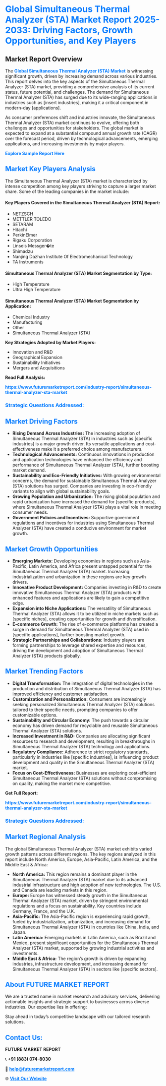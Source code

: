 <h1 style="color: #007BFF;">Global Simultaneous Thermal Analyzer (STA) Market Report 2025-2033: Driving Factors, Growth Opportunities, and Key Players</h1>

<section id="overview">
<h2>Market Report Overview</h2>
<p>The <a href="https://www.futuremarketreport.com/industry-report/simultaneous-thermal-analyzer-sta-market" style="color: #007BFF; text-decoration: none;"><strong>Global Simultaneous Thermal Analyzer (STA) Market</strong></a> is witnessing significant growth, driven by increasing demand across various industries. This report delves into the key aspects of the Simultaneous Thermal Analyzer (STA) market, providing a comprehensive analysis of its current status, future potential, and challenges. The demand for Simultaneous Thermal Analyzer (STA) has surged due to its wide-ranging applications in industries such as [insert industries], making it a critical component in modern-day [applications].</p>
<p>As consumer preferences shift and industries innovate, the Simultaneous Thermal Analyzer (STA) market continues to evolve, offering both challenges and opportunities for stakeholders. The global market is expected to expand at a substantial compound annual growth rate (CAGR) over the forecast period, driven by technological advancements, emerging applications, and increasing investments by major players.</p>
</section>

<section id="overview">
<p><a href="https://www.futuremarketreport.com/request-sample/reportId=120528" style="color: #007BFF; text-decoration: none;"><strong>Explore Sample Report Here</strong></a></p>
</section>

<section id="key-players">
<h2 style="color: #007BFF;">Market Key Players Analysis</h2>
<p>The Simultaneous Thermal Analyzer (STA) market is characterized by intense competition among key players striving to capture a larger market share. Some of the leading companies in the market include:</p>
<h4>Key Players Covered in the Simultaneous Thermal Analyzer (STA) Report:</h4>
<ul><li>NETZSCH</li><li>METTLER TOLEDO</li><li>SETARAM</li><li>Hitachi</li><li>PerkinElmer</li><li>Rigaku Corporation</li><li>Linseis Messger�te</li><li>Shimadzu</li><li>Nanjing Dazhan Institute Of Electromechanical Technology</li><li>TA Instruments</li></ul>
<h4>Simultaneous Thermal Analyzer (STA) Market Segmentation by Type:</h4>
<ul><li>High Temperature</li><li>Ultra High Temperature</li></ul>

<h4>Simultaneous Thermal Analyzer (STA) Market Segmentation by Application:</h4>
<ul><li>Chemical Industry</li><li>Manufacturing</li><li>Other</li><li>Simultaneous Thermal Analyzer (STA)</li></ul>
<p><strong>Key Strategies Adopted by Market Players:</strong></p>
<ul>
<li>Innovation and R&D</li>
<li>Geographical Expansion</li>
<li>Sustainability Initiatives</li>
<li>Mergers and Acquisitions</li>
</ul>
</section>

<section>
<p><strong>Read Full Analysis: </strong></p><a href="https://www.futuremarketreport.com/industry-report/simultaneous-thermal-analyzer-sta-market" style="color: #007BFF; text-decoration: none;"><strong>https://www.futuremarketreport.com/industry-report/simultaneous-thermal-analyzer-sta-market</strong></a>
<h3 style="color: #007BFF;">Strategic Questions Addressed:</h3>
</section>

<section id="driving-factors">
<h2 style="color: #007BFF;">Market Driving Factors</h2>
<ul>
<li><strong>Rising Demand Across Industries:</strong> The increasing adoption of Simultaneous Thermal Analyzer (STA) in industries such as [specific industries] is a major growth driver. Its versatile applications and cost-effectiveness make it a preferred choice among manufacturers.</li>
<li><strong>Technological Advancements:</strong> Continuous innovations in production and application technologies have enhanced the efficiency and performance of Simultaneous Thermal Analyzer (STA), further boosting market demand.</li>
<li><strong>Sustainability and Eco-Friendly Initiatives:</strong> With growing environmental concerns, the demand for sustainable Simultaneous Thermal Analyzer (STA) solutions has surged. Companies are investing in eco-friendly variants to align with global sustainability goals.</li>
<li><strong>Growing Population and Urbanization:</strong> The rising global population and rapid urbanization have increased the demand for [specific products], where Simultaneous Thermal Analyzer (STA) plays a vital role in meeting consumer needs.</li>
<li><strong>Government Policies and Incentives:</strong> Supportive government regulations and incentives for industries using Simultaneous Thermal Analyzer (STA) have created a conducive environment for market growth.</li>
</ul>
</section>

<section id="growth-opportunities">
<h2 style="color: #007BFF;">Market Growth Opportunities</h2>
<ul>
<li><strong>Emerging Markets:</strong> Developing economies in regions such as Asia-Pacific, Latin America, and Africa present untapped potential for the Simultaneous Thermal Analyzer (STA) market. Increasing industrialization and urbanization in these regions are key growth drivers.</li>
<li><strong>Innovative Product Development:</strong> Companies investing in R&D to create innovative Simultaneous Thermal Analyzer (STA) products with enhanced features and applications are likely to gain a competitive edge.</li>
<li><strong>Expansion into Niche Applications:</strong> The versatility of Simultaneous Thermal Analyzer (STA) allows it to be utilized in niche markets such as [specific niches], creating opportunities for growth and diversification.</li>
<li><strong>E-commerce Growth:</strong> The rise of e-commerce platforms has created a surge in demand for Simultaneous Thermal Analyzer (STA) used in [specific applications], further boosting market growth.</li>
<li><strong>Strategic Partnerships and Collaborations:</strong> Industry players are forming partnerships to leverage shared expertise and resources, driving the development and adoption of Simultaneous Thermal Analyzer (STA) products globally.</li>
</ul>
</section>

<section id="trending-factors">
<h2 style="color: #007BFF;">Market Trending Factors</h2>
<ul>
<li><strong>Digital Transformation:</strong> The integration of digital technologies in the production and distribution of Simultaneous Thermal Analyzer (STA) has improved efficiency and customer satisfaction.</li>
<li><strong>Customization and Personalization:</strong> Consumers are increasingly seeking personalized Simultaneous Thermal Analyzer (STA) solutions tailored to their specific needs, prompting companies to offer customizable options.</li>
<li><strong>Sustainability and Circular Economy:</strong> The push towards a circular economy has driven demand for recyclable and reusable Simultaneous Thermal Analyzer (STA) solutions.</li>
<li><strong>Increased Investment in R&D:</strong> Companies are allocating significant resources to research and development, resulting in breakthroughs in Simultaneous Thermal Analyzer (STA) technology and applications.</li>
<li><strong>Regulatory Compliance:</strong> Adherence to strict regulatory standards, particularly in industries like [specific industries], is influencing product development and quality in the Simultaneous Thermal Analyzer (STA) market.</li>
<li><strong>Focus on Cost-Effectiveness:</strong> Businesses are exploring cost-efficient Simultaneous Thermal Analyzer (STA) solutions without compromising on quality, making the market more competitive.</li>
</ul>
</section>

<section>
<p><strong>Get Full Report: </strong></p><a href="https://www.futuremarketreport.com/industry-report/simultaneous-thermal-analyzer-sta-market" style="color: #007BFF; text-decoration: none;"><strong>https://www.futuremarketreport.com/industry-report/simultaneous-thermal-analyzer-sta-market</strong></a>
<h3 style="color: #007BFF;">Strategic Questions Addressed:</h3>
</section>


<section id="regional-analysis">
<h2 style="color: #007BFF;">Market Regional Analysis</h2>
<p>The global Simultaneous Thermal Analyzer (STA) market exhibits varied growth patterns across different regions. The key regions analyzed in this report include North America, Europe, Asia-Pacific, Latin America, and the Middle East & Africa:</p>
<ul>
<li><strong>North America:</strong> This region remains a dominant player in the Simultaneous Thermal Analyzer (STA) market due to its advanced industrial infrastructure and high adoption of new technologies. The U.S. and Canada are leading markets in this region.</li>
<li><strong>Europe:</strong> Europe has witnessed steady growth in the Simultaneous Thermal Analyzer (STA) market, driven by stringent environmental regulations and a focus on sustainability. Key countries include Germany, France, and the U.K.</li>
<li><strong>Asia-Pacific:</strong> The Asia-Pacific region is experiencing rapid growth, fueled by industrialization, urbanization, and increasing demand for Simultaneous Thermal Analyzer (STA) in countries like China, India, and Japan.</li>
<li><strong>Latin America:</strong> Emerging markets in Latin America, such as Brazil and Mexico, present significant opportunities for the Simultaneous Thermal Analyzer (STA) market, supported by growing industrial activities and investments.</li>
<li><strong>Middle East & Africa:</strong> The region’s growth is driven by expanding industries, infrastructure development, and increasing demand for Simultaneous Thermal Analyzer (STA) in sectors like [specific sectors].</li>
</ul>
</section>

<footer>
<h2 style="color: #007BFF;">About FUTURE MARKET REPORT</h2>
<p>We are a trusted name in market research and advisory services, delivering actionable insights and strategic support to businesses across diverse industries. Our expertise lies in offering:</p>

<p>Stay ahead in today’s competitive landscape with our tailored research solutions.</p>

<h2 style="color: #007BFF;">Contact Us:</h2>
<p><strong>FUTURE MARKET REPORT</strong></p>
<p>📞 <strong>+91 (883) 074-8030</strong></p>
<p>📧 <strong><a href="mailto:help@futuremarketreport.com" style="color: #007BFF;">help@futuremarketreport.com</a></strong></p>
<p>🌐 <strong><a href="https://www.futuremarketreport.com/" style="color: #007BFF;">Visit Our Website</a></strong></p>
</footer>